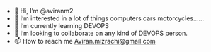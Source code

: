 - 👋 Hi, I’m @aviranm2
- 👀 I’m interested in a lot of things computers cars motorcycles......
- 🌱 I’m currently learning DEVOPS
- 💞️ I’m looking to collaborate on any kind of DEVOPS person.
- 📫 How to reach me Aviran.mizrachi@gmail.com

<!---
aviranm2/aviranm2 is a ✨ special ✨ repository because its `README.md` (this file) appears on your GitHub profile.
You can click the Preview link to take a look at your changes.
--->
